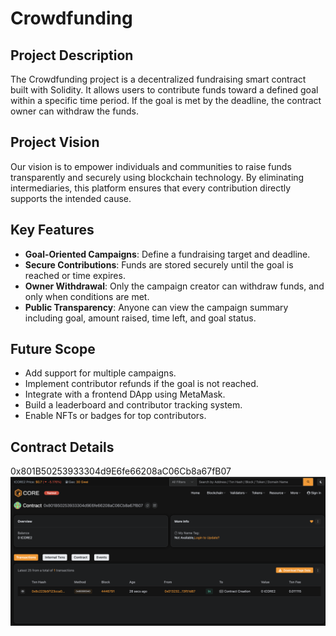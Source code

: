 # Crowdfunding

## Project Description

The Crowdfunding project is a decentralized fundraising smart contract built with Solidity. It allows users to contribute funds toward a defined goal within a specific time period. If the goal is met by the deadline, the contract owner can withdraw the funds.

## Project Vision

Our vision is to empower individuals and communities to raise funds transparently and securely using blockchain technology. By eliminating intermediaries, this platform ensures that every contribution directly supports the intended cause.

## Key Features

- **Goal-Oriented Campaigns**: Define a fundraising target and deadline.
- **Secure Contributions**: Funds are stored securely until the goal is reached or time expires.
- **Owner Withdrawal**: Only the campaign creator can withdraw funds, and only when conditions are met.
- **Public Transparency**: Anyone can view the campaign summary including goal, amount raised, time left, and goal status.

## Future Scope

- Add support for multiple campaigns.
- Implement contributor refunds if the goal is not reached.
- Integrate with a frontend DApp using MetaMask.
- Build a leaderboard and contributor tracking system.
- Enable NFTs or badges for top contributors.

## Contract Details
0x801B50253933304d9E6fe66208aC06Cb8a67fB07
![alt text](image.png)
